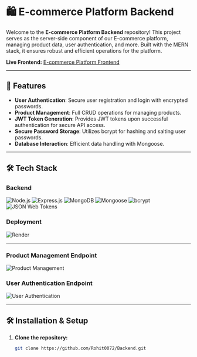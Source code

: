 # 🛍️ E-commerce Platform Backend

Welcome to the **E-commerce Platform Backend** repository! This project serves as the server-side component of our E-commerce platform, managing product data, user authentication, and more. Built with the MERN stack, it ensures robust and efficient operations for the platform.

**Live Frontend:** [E-commerce Platform Frontend](https://ecommerseplatform-rohit0072-rohit0072s-projects.vercel.app/)

---

## 🚀 Features

- **User Authentication**: Secure user registration and login with encrypted passwords.
- **Product Management**: Full CRUD operations for managing products.
- **JWT Token Generation**: Provides JWT tokens upon successful authentication for secure API access.
- **Secure Password Storage**: Utilizes bcrypt for hashing and salting user passwords.
- **Database Interaction**: Efficient data handling with Mongoose.

---

## 🛠️ Tech Stack

### Backend

![Node.js](https://img.shields.io/badge/Node.js-339933?style=for-the-badge&logo=node-dot-js&logoColor=white)
![Express.js](https://img.shields.io/badge/Express.js-000000?style=for-the-badge&logo=express&logoColor=white)
![MongoDB](https://img.shields.io/badge/MongoDB-47A248?style=for-the-badge&logo=mongodb&logoColor=white)
![Mongoose](https://img.shields.io/badge/Mongoose-880000?style=for-the-badge&logo=mongoose&logoColor=white)
![bcrypt](https://img.shields.io/badge/bcrypt-4A90E2?style=for-the-badge&logo=security&logoColor=white)
![JSON Web Tokens](https://img.shields.io/badge/JSON%20Web%20Tokens-000000?style=for-the-badge&logo=json-web-tokens&logoColor=white)

### Deployment

![Render](https://img.shields.io/badge/Render-46E3B7?style=for-the-badge&logo=render&logoColor=white)

---


### Product Management Endpoint

![Product Management](https://raw.githubusercontent.com/Rohit0072/Backend/main/assets/screenshots/product_management.png)

### User Authentication Endpoint

![User Authentication](https://raw.githubusercontent.com/Rohit0072/Backend/main/assets/screenshots/user_authentication.png)

---

## 🛠️ Installation & Setup

1. **Clone the repository:**
   ```sh
   git clone https://github.com/Rohit0072/Backend.git
